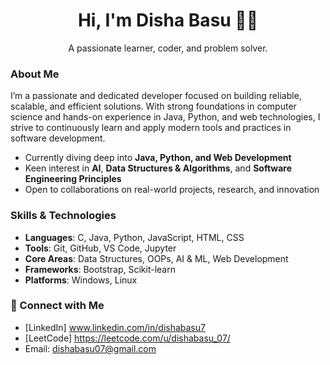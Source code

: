 <h1 align="center">Hi, I'm Disha Basu 👩‍💻</h1>
<p align="center">
  A passionate learner, coder, and problem solver.
</p>

###  About Me

I’m a passionate and dedicated developer focused on building reliable, scalable, and efficient solutions. With strong foundations in computer science and hands-on experience in Java, Python, and web technologies, I strive to continuously learn and apply modern tools and practices in software development.

* Currently diving deep into **Java, Python, and Web Development**
* Keen interest in **AI**, **Data Structures & Algorithms**, and **Software Engineering Principles**
* Open to collaborations on real-world projects, research, and innovation

###  Skills & Technologies

- **Languages**: C, Java, Python, JavaScript, HTML, CSS  
- **Tools**: Git, GitHub, VS Code, Jupyter  
- **Core Areas**: Data Structures, OOPs, AI & ML, Web Development  
- **Frameworks**: Bootstrap, Scikit-learn  
- **Platforms**: Windows, Linux

### 🔗 Connect with Me
* [LinkedIn] www.linkedin.com/in/dishabasu7
* [LeetCode] https://leetcode.com/u/dishabasu_07/
* Email: dishabasu07@gmail.com 
